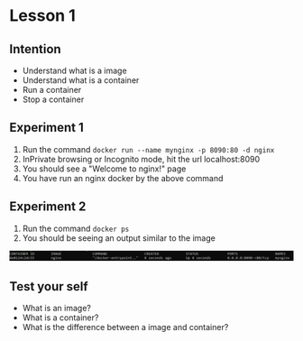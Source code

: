 # Lesson 1

## Intention
 * Understand what is a image
 * Understand what is a container
 * Run a container
 * Stop a container

## Experiment 1
 1. Run the command `docker run --name mynginx -p 8090:80 -d nginx`
 1. InPrivate browsing or Incognito mode, hit the url localhost:8090
 1. You should see a "Welcome to nginx!" page
 1. You have run an nginx docker by the above command

## Experiment 2
 1. Run the command `docker ps`
 1. You should be seeing an output similar to the image
 
 
![docker ps output](/Lesson-01-Experiment-02-Picture-01.PNG)
 

 
## Test your self
 * What is an image?
 * What is a container?
 * What is the difference between a image and container?
